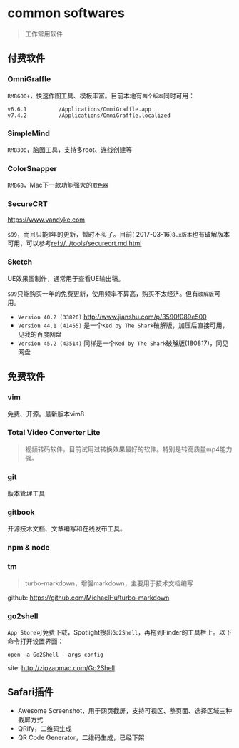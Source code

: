 # common softwares

> 工作常用软件


## 付费软件

### OmniGraffle

`RMB600+`，快速作图工具、模板丰富。目前本地有`两个版本`同时可用：

    v6.6.1          /Applications/OmniGraffle.app
    v7.4.2          /Applications/OmniGraffle.localized


### SimpleMind

`RMB300`，脑图工具，支持多root、连线创建等


### ColorSnapper

`RMB68`，Mac下一款功能强大的`取色器`


### SecureCRT

<https://www.vandyke.com>

`$99`，而且只能1年的更新，暂时不买了。目前( 2017-03-16)`8.x版本`也有破解版本可用，可以参考<ref://../tools/securecrt.md.html>


### Sketch

UE效果图制作，通常用于查看UE输出稿。

`$99`只能购买一年的免费更新，使用频率不算高，购买不太经济。但有`破解版`可用。

* `Version 40.2 (33826)` <http://www.jianshu.com/p/3590f089e500>
* `Version 44.1 (41455)` 是一个`Ked by The Shark`破解版，加压后直接可用，见我的百度网盘
* `Version 45.2 (43514)` 同样是一个`Ked by The Shark`破解版(180817)，同见网盘







## 免费软件

### vim

免费、开源。最新版本vim8


### Total Video Converter Lite

> 视频转码软件，目前试用过转换效果最好的软件。特别是转高质量mp4能力强。



### git

版本管理工具



### gitbook

开源技术文档、文章编写和在线发布工具。


### npm & node


### tm

> turbo-markdown，增强markdown，主要用于技术文档编写

github: <https://github.com/MichaelHu/turbo-markdown>


### go2shell

`App Store`可免费下载，Spotlight搜出`Go2Shell`，再拖到Finder的工具栏上。以下命令打开设置界面：

    open -a Go2Shell --args config

site: <http://zipzapmac.com/Go2Shell>




## Safari插件

* Awesome Screenshot，用于网页截屏，支持可视区、整页面、选择区域三种截屏方式
* QRify，二维码生成
* QR Code Generator，二维码生成，已经下架




